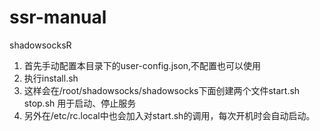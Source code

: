 # ssr-manual
shadowsocksR

1. 首先手动配置本目录下的user-config.json,不配置也可以使用
2. 执行install.sh
3. 这样会在/root/shadowsocks/shadowsocks下面创建两个文件start.sh stop.sh
用于启动、停止服务
4. 另外在/etc/rc.local中也会加入对start.sh的调用，每次开机时会自动启动。
